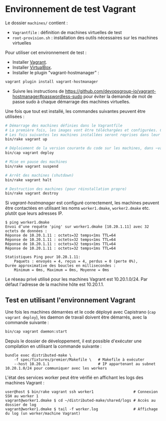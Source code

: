 # Environnement de test Vagrant

Le dossier `machines/` contient :

* `Vagrantfile` : définition de machines virtuelles de test
* `root-provision.sh` : installation des outils nécessaires sur les machines virtuelles

Pour utiliser cet environnement de test :

* Installer [Vagrant](https://www.vagrantup.com/).
* Installer [VirtualBox](https://www.virtualbox.org/).
* Installer le plugin "vagrant-hostmanager" :

```bash
vagrant plugin install vagrant-hostmanager
```

* Suivre les instructions de https://github.com/devopsgroup-io/vagrant-hostmanager#passwordless-sudo pour éviter la
    demande de mot de passe sudo à chaque démarrage des machines virtuelles.

Une fois que tout est installé, les commandes suivantes peuvent être utilisées :

```bash
# Démarrage des machines définies dans le Vagrantfile
# La première fois, les images vont être téléchargées et configurées. Cela prend du temps.
# Les fois suivantes les machines installées seront reprises dans leur état actuel.
bin/rake vagrant up

# Déploiement de la version courante du code sur les machines, dans ~vagrant/distributed-make/current
bin/cap vagrant deploy

# Mise en pause des machines
bin/rake vagrant suspend

# Arrêt des machines (shutdown)
bin/rake vagrant halt

# Destruction des machines (pour réinstallation propre)
bin/rake vagrant destroy
```

Si _vagrant-hostmanager_ est configuré correctement, les machines peuvent être contactées en utilisant les noms
`worker1.dmake`, `worker2.dmake` etc. plutôt que leurs adresses IP.

```
$ ping worker1.dmake
Envoi d’une requête 'ping' sur worker1.dmake [10.20.1.11] avec 32 octets de données :
Réponse de 10.20.1.11 : octets=32 temps<1ms TTL=64
Réponse de 10.20.1.11 : octets=32 temps<1ms TTL=64
Réponse de 10.20.1.11 : octets=32 temps<1ms TTL=64
Réponse de 10.20.1.11 : octets=32 temps<1ms TTL=64

Statistiques Ping pour 10.20.1.11:
    Paquets : envoyés = 4, reçus = 4, perdus = 0 (perte 0%),
Durée approximative des boucles en millisecondes :
    Minimum = 0ms, Maximum = 0ms, Moyenne = 0ms
```

Le réseau privé utilisé pour les machines Vagrant est 10.20.1.0/24. Par défaut l'adresse de la machine hôte est
10.20.1.1.

## Test en utilisant l'environnement Vagrant

Une fois les machines démarrées et le code déployé avec Capistrano (`cap vagrant deploy`), les daemon de travail doivent
être démarrés, avec la commande suivante :

```bash
bin/cap vagrant daemon:start
```

Depuis le dossier de développement, il est possible d'exécuter une compilation en utilisant la commande suivante :

```
bundle exec distributed-make \
    -f spec/fixtures/premier/Makefile \   # Makefile à exécuter
    --host 10.20.1.1                      # IP appartenant au subnet 10.20.1.0/24 pour communiquer avec les workers
```

L'état des services worker peut être vérifié en affichant les logs des machines Vagrant :

```
user@host $ bin/rake vagrant ssh worker1                  # Connexion SSH au worker 1
vagrant@worker1.dmake $ cd ~/distributed-make/shared/logs # Accès au dossier de log
vagrant@worker1.dmake $ tail -f worker.log                # Affichage du log (un worker/machine Vagrant)
```
